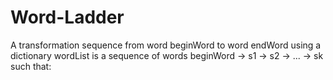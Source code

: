 # Word-Ladder
A transformation sequence from word beginWord to word endWord using a dictionary wordList is a sequence of words beginWord -> s1 -> s2 -> ... -> sk such that:
